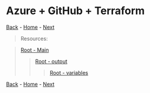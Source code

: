 # Azure + GitHub + Terraform

[Back](challenge03.md) - [Home](README.md) - [Next](challenge04.md)

> Resources:

> [Root - Main](../Hack/Help/rootmodule/main.tf)
>
> > [Root - output](../Hack/Help/rootmodule/outputs.tf)
> >
> > > [Root - variables](../Hack/Help/rootmodule/variables.tf)

[Back](challenge03.md) - [Home](README.md) - [Next](challenge04.md)
